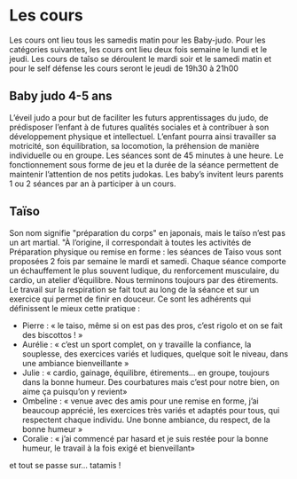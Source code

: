 # Les cours

Les cours ont lieu tous les samedis matin pour les Baby-judo. Pour les catégories suivantes, les cours ont lieu deux fois semaine le lundi et le jeudi. Les cours de taîso se déroulent le mardi soir et le samedi matin et pour le self défense les cours seront le jeudi de 19h30 à 21h00

## Baby judo 4-5 ans
L’éveil judo a pour but de faciliter les futurs apprentissages du judo, de prédisposer l’enfant à de futures qualités sociales et à contribuer à son développement physique et intellectuel. L’enfant pourra ainsi travailler sa motricité, son équilibration, sa locomotion, la préhension de manière individuelle ou en groupe. Les séances sont de 45 minutes à une heure. Le fonctionnement sous forme de jeu et la durée de la séance permettent de maintenir l’attention de nos petits judokas. Les baby’s invitent leurs parents 1 ou 2 séances par an à participer à un cours.

## Taïso
Son nom signifie "préparation du corps" en japonais, mais le taïso n’est pas un art martial. "À l’origine, il correspondait à toutes les activités de Préparation physique ou remise en forme : les séances de Taiso vous sont proposées 2 fois par semaine le mardi et samedi. Chaque séance comporte un échauffement le plus souvent ludique, du renforcement musculaire, du cardio, un atelier d’équilibre. Nous terminons toujours par des étirements. Le travail sur la respiration se fait tout au long de la séance et sur un exercice qui permet de finir en douceur. Ce sont les adhérents qui définissent le mieux cette pratique :

- Pierre : « le taiso, même si on est pas des pros, c’est rigolo et on se fait des biscottos ! »
- Aurélie : « c’est un sport complet, on y travaille la confiance, la souplesse, des exercices variés et ludiques, quelque soit le niveau, dans une ambiance bienveillante »
- Julie : « cardio, gainage, équilibre, étirements… en groupe, toujours dans la bonne humeur. Des courbatures mais c’est pour notre bien, on aime ça puisqu’on y revient»
- Ombeline : « venue avec des amis pour une remise en forme, j’ai beaucoup apprécié, les exercices très variés et adaptés pour tous, qui respectent chaque individu. Une bonne ambiance, du respect, de la bonne humeur »
- Coralie : « j’ai commencé par hasard et je suis restée pour la bonne humeur, le travail à la fois exigé et bienveillant»
  
et tout se passe sur… tatamis !